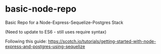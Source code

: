 # basic-node-repo
Basic Repo for a Node-Express-Sequelize-Postgres Stack

(Need to update to ES6 - still uses require syntax)

Following this guide:
https://scotch.io/tutorials/getting-started-with-node-express-and-postgres-using-sequelize
